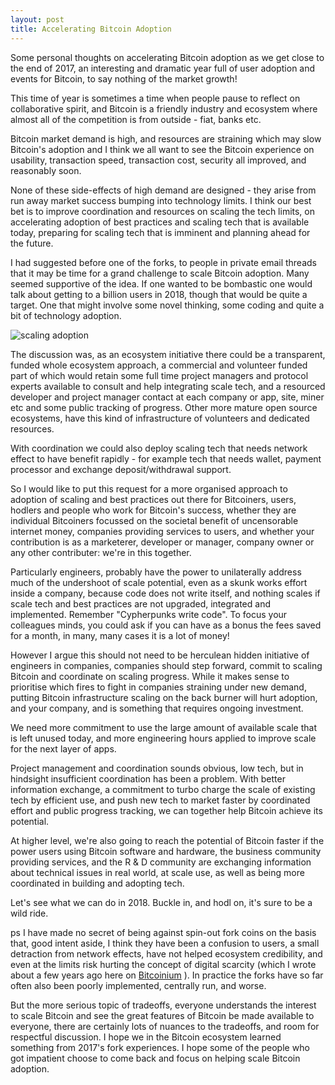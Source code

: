```yaml
---
layout: post
title: Accelerating Bitcoin Adoption
---
```


Some personal thoughts on accelerating Bitcoin adoption as we get close to the end of 2017, an interesting and dramatic year full of user adoption and events for Bitcoin, to say nothing of the market growth!

This time of year is sometimes a time when people pause to reflect on collaborative spirit, and Bitcoin is a friendly 
industry and ecosystem where almost all of the competition is from outside - fiat, banks etc.

Bitcoin market demand is high, and resources are straining which may slow Bitcoin's adoption and I think we all want to 
see the Bitcoin experience on usability, transaction speed, transaction cost, security all improved, and reasonably soon. 

None of these side-effects of high demand are designed - they arise from run away market success bumping into technology 
limits. I think our best bet is to improve coordination and resources on scaling the tech limits, on accelerating 
adoption of best practices and scaling tech that is available today, preparing for scaling tech that is
imminent and planning ahead for the future.

I had suggested before one of the forks, to people in private email threads that it may be time for a grand challenge to scale 
Bitcoin adoption. Many seemed supportive of the idea. If one wanted to be bombastic one would talk about getting to a billion 
users in 2018, though that would be quite a target. One that might involve some novel thinking, some coding and quite a bit of 
technology adoption.

![scaling adoption]({{"/files/rollercoaster-rocket.jpg"}})

The discussion was, as an ecosystem initiative there could be a transparent, funded whole ecosystem approach, a commercial 
and volunteer funded part of which would retain some full time project managers and protocol experts available to consult 
and help integrating scale tech, and a resourced developer and project manager contact at each company or app, site, miner etc 
and some public tracking of progress.  Other more mature open source ecosystems, have this kind of infrastructure of volunteers and dedicated resources.

With coordination we could also deploy scaling tech that needs network effect to have benefit rapidly - for example tech
that needs wallet, payment processor and exchange deposit/withdrawal support.

So I would like to put this request for a more organised approach to adoption of scaling and best practices out there for
Bitcoiners, users, hodlers and people who work for Bitcoin's success, whether they are individual Bitcoiners focussed on 
the societal benefit of uncensorable internet money, companies providing services to users, and whether your contribution 
is as a marketerer, developer or manager, company owner or any other contributer: we're in this together.

Particularly engineers, probably have the power to unilaterally address much of the undershoot of scale potential, even 
as a skunk works effort inside a company, because code does not write itself, and nothing scales if scale tech and best 
practices are not upgraded, integrated and implemented. Remember "Cypherpunks write code".  To focus your colleagues
minds, you could ask if you can have as a bonus the fees saved for a month, in many, many cases it is a lot of money!

However I argue this should not need to be herculean hidden initiative of engineers in companies, companies should step 
forward, commit to scaling Bitcoin and coordinate on scaling progress.  While it makes sense to prioritise which fires
to fight in companies straining under new demand, putting Bitcoin infrastructure scaling on the back burner will 
hurt adoption, and your company, and is something that requires ongoing investment.

We need more commitment to use the large amount of available scale that is left unused today, and more engineering hours 
applied to improve scale for the next layer of apps.

Project management and coordination sounds obvious, low tech, but in hindsight insufficient coordination has been a problem. 
With better information exchange, a commitment to turbo charge the scale of existing tech by efficient use, and push new tech to 
market faster by coordinated effort and public progress tracking, we can together help Bitcoin achieve its potential. 

At higher level, we're also going to reach the potential of Bitcoin faster if the power users using Bitcoin software and 
hardware, the business community providing services, and the R & D community are exchanging information about technical 
issues in real world, at scale use, as well as being more coordinated in building and adopting tech. 

Let's see what we can do in 2018. Buckle in, and hodl on, it's sure to be a wild ride.


ps I have made no secret of being against spin-out fork coins on the basis that, good intent aside, I think they have been
a confusion to users, a small detraction from network effects, have not helped ecosystem credibility, and even at the limits risk
hurting the concept of digital scarcity (which I wrote about a few years ago here on [Bitcoinium](https://bitcointalk.org/index.php?topic=911339.0) ). In practice the forks have so far often also been poorly implemented, 
centrally run, and worse.

But the more serious topic of tradeoffs, everyone understands the interest to scale Bitcoin and see the great features of
Bitcoin be made available to everyone, there are certainly lots of nuances to the tradeoffs, and room for respectful 
discussion.  I hope we in the Bitcoin ecosystem learned something from 2017's fork experiences. I hope some of the people who got 
impatient choose to come back and focus on helping scale Bitcoin adoption.
